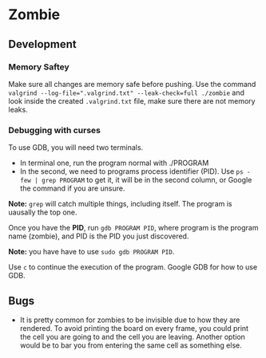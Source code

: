 # Zombie
## Development
### Memory Saftey
Make sure all changes are memory safe before pushing. Use the command `valgrind --log-file=".valgrind.txt" --leak-check=full ./zombie` and look inside the created `.valgrind.txt` file, make sure there are not memory leaks.  
### Debugging with curses
To use GDB, you will need two terminals.
- In terminal one, run the program normal with ./PROGRAM
- In the second, we need to programs process identifier (PID). Use `ps -few | grep PROGRAM` to get it, it will be in the second column, or Google the command if you are unsure.

**Note:** `grep` will catch multiple things, including itself. The program is uausally the top one. 

Once you have the **PID**, run `gdb PROGRAM PID`, where program is the program name (zombie), and PID is the PID you just discovered.

**Note:** you have have to use `sudo gdb PROGRAM PID`.

Use `c` to continue the execution of the program. Google GDB for how to use GDB.

## Bugs
- It is pretty common for zombies to be invisible due to how they are rendered. To avoid printing the board on every frame, you could print the cell you are going to and the cell you are leaving. Another option would be to bar you from entering the same cell as something else.